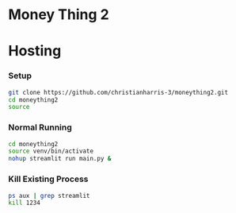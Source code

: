 # Money Thing 2


# Hosting

### Setup
```bash
git clone https://github.com/christianharris-3/moneything2.git
cd moneything2
source 
```

### Normal Running
```bash
cd moneything2
source venv/bin/activate
nohup streamlit run main.py &
```

### Kill Existing Process
```bash
ps aux | grep streamlit
kill 1234
```